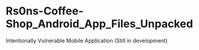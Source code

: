 # Rs0ns-Coffee-Shop_Android_App_Files_Unpacked

Intentionally Vulnerable Mobile Application (Still in development)
